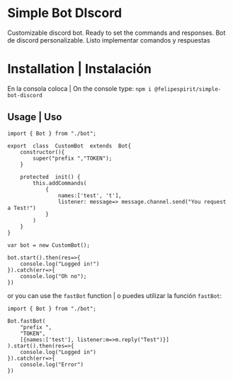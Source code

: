 # Simple Bot DIscord

Customizable discord bot. Ready to set the commands and responses. 
Bot de discord personalizable. Listo implementar comandos y respuestas


# Installation | Instalación

En la consola coloca | On the console type:
`npm i @felipespirit/simple-bot-discord`

## Usage | Uso

```
import { Bot } from "./bot";

export  class  CustomBot  extends  Bot{
    constructor(){
        super("prefix ","TOKEN");
    }

    protected  init() {
        this.addCommands(
            { 
                names:['test', 't'],
                listener: message=> message.channel.send("You request a Test!")
            }
        )
    }
}

var bot = new CustomBot();

bot.start().then(res=>{
    console.log("Logged in!")
}).catch(err=>{
    console.log("Oh no");
})
```

or you can use the ``fastBot`` function | o puedes utilizar la función ``fastBot``:
```
import { Bot } from "./bot";

Bot.fastBot(
    "prefix ",
    "TOKEN", 
    [{names:['test'], listener:m=>m.reply("Test")}]
).start().then(res=>{
    console.log("Logged in")
}).catch(err=>{
    console.log("Error")
})
```
